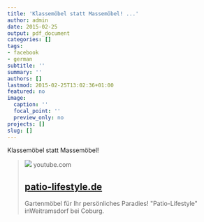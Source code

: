 ```yaml
---
title: 'Klassemöbel statt Massemöbel! ...'
author: admin
date: 2015-02-25
output: pdf_document
categories: []
tags:
- facebook
- german
subtitle: ''
summary: ''
authors: []
lastmod: 2015-02-25T13:02:36+01:00
featured: no
image:
  caption: ''
  focal_point: ''
  preview_only: no
projects: []
slug: []
---
```

Klassemöbel statt Massemöbel!
> [![](https://i.ytimg.com/vi/HS7fy1eRll0/maxresdefault.jpg)](http://www.youtube.com/watch?v=HS7fy1eRll0&feature=share)
> youtube.com
> ## [patio-lifestyle.de](http://www.youtube.com/watch?v=HS7fy1eRll0&feature=share)
>
>Gartenmöbel für Ihr persönliches Paradies! "Patio-Lifestyle" inWeitramsdorf bei Coburg.

